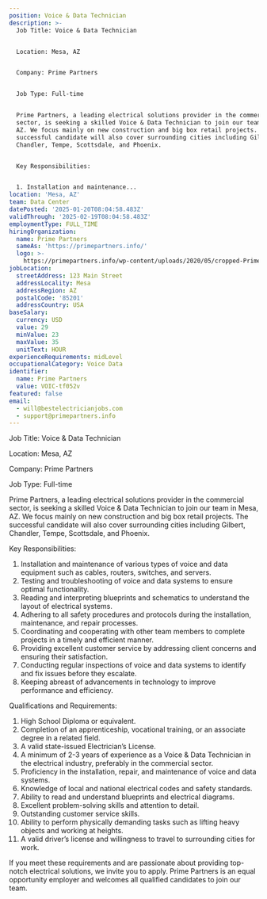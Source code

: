 ```yaml
---
position: Voice & Data Technician
description: >-
  Job Title: Voice & Data Technician


  Location: Mesa, AZ


  Company: Prime Partners


  Job Type: Full-time


  Prime Partners, a leading electrical solutions provider in the commercial
  sector, is seeking a skilled Voice & Data Technician to join our team in Mesa,
  AZ. We focus mainly on new construction and big box retail projects. The
  successful candidate will also cover surrounding cities including Gilbert,
  Chandler, Tempe, Scottsdale, and Phoenix.


  Key Responsibilities:


  1. Installation and maintenance...
location: 'Mesa, AZ'
team: Data Center
datePosted: '2025-01-20T08:04:58.483Z'
validThrough: '2025-02-19T08:04:58.483Z'
employmentType: FULL_TIME
hiringOrganization:
  name: Prime Partners
  sameAs: 'https://primepartners.info/'
  logo: >-
    https://primepartners.info/wp-content/uploads/2020/05/cropped-Prime-Partners-Logo-NO-BG-1-1.png
jobLocation:
  streetAddress: 123 Main Street
  addressLocality: Mesa
  addressRegion: AZ
  postalCode: '85201'
  addressCountry: USA
baseSalary:
  currency: USD
  value: 29
  minValue: 23
  maxValue: 35
  unitText: HOUR
experienceRequirements: midLevel
occupationalCategory: Voice Data
identifier:
  name: Prime Partners
  value: VOIC-tf052v
featured: false
email:
  - will@bestelectricianjobs.com
  - support@primepartners.info
---
```




Job Title: Voice & Data Technician

Location: Mesa, AZ

Company: Prime Partners

Job Type: Full-time

Prime Partners, a leading electrical solutions provider in the commercial sector, is seeking a skilled Voice & Data Technician to join our team in Mesa, AZ. We focus mainly on new construction and big box retail projects. The successful candidate will also cover surrounding cities including Gilbert, Chandler, Tempe, Scottsdale, and Phoenix.

Key Responsibilities:

1. Installation and maintenance of various types of voice and data equipment such as cables, routers, switches, and servers.
2. Testing and troubleshooting of voice and data systems to ensure optimal functionality.
3. Reading and interpreting blueprints and schematics to understand the layout of electrical systems.
4. Adhering to all safety procedures and protocols during the installation, maintenance, and repair processes.
5. Coordinating and cooperating with other team members to complete projects in a timely and efficient manner.
6. Providing excellent customer service by addressing client concerns and ensuring their satisfaction.
7. Conducting regular inspections of voice and data systems to identify and fix issues before they escalate.
8. Keeping abreast of advancements in technology to improve performance and efficiency.

Qualifications and Requirements:

1. High School Diploma or equivalent.
2. Completion of an apprenticeship, vocational training, or an associate degree in a related field.
3. A valid state-issued Electrician’s License.
4. A minimum of 2-3 years of experience as a Voice & Data Technician in the electrical industry, preferably in the commercial sector.
5. Proficiency in the installation, repair, and maintenance of voice and data systems.
6. Knowledge of local and national electrical codes and safety standards.
7. Ability to read and understand blueprints and electrical diagrams.
8. Excellent problem-solving skills and attention to detail.
9. Outstanding customer service skills.
10. Ability to perform physically demanding tasks such as lifting heavy objects and working at heights.
11. A valid driver’s license and willingness to travel to surrounding cities for work.

If you meet these requirements and are passionate about providing top-notch electrical solutions, we invite you to apply. Prime Partners is an equal opportunity employer and welcomes all qualified candidates to join our team.
